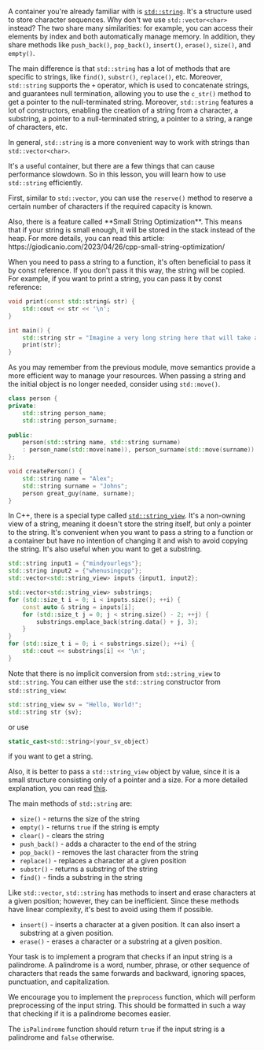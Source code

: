 A container you're already familiar with is [`std::string`](https://en.cppreference.com/w/cpp/string/basic_string). It's a structure used to store character sequences. Why don't we use `std::vector<char>` instead? The two share many similarities: for example, you can access their elements by index and both automatically manage memory. In addition, they share methods like `push_back()`, `pop_back()`, `insert()`, `erase()`, `size()`, and `empty()`. 

The main difference is that `std::string` has a lot of methods that are specific to strings, like `find()`, `substr()`, `replace()`, etc.
Moreover, `std::string` supports the `+` operator, which is used to concatenate strings, and guarantees null termination, allowing you to use the `c_str()` method to get a pointer to the null-terminated string.
Moreover, `std::string` features a lot of constructors, enabling the creation of a string from a character, a substring, a pointer to a null-terminated string, a pointer to a string, a range of characters, etc.

In general, `std::string` is a more convenient way to work with strings than `std::vector<char>`.

It's a useful container, but there are a few things that can cause performance slowdown. So in this lesson, you will learn how to use `std::string` efficiently.

First, similar to `std::vector`, you can use the `reserve()` method to reserve a certain number of characters if the required capacity is known.

<div class="hint">
  Also, there is a feature called **Small String Optimization**. This means that if your string is small enough, it will be stored in the stack instead of the heap. For more details, you can read this article: https://giodicanio.com/2023/04/26/cpp-small-string-optimization/
</div>

When you need to pass a string to a function, it's often beneficial to pass it by const reference. If you don't pass it this way, the string will be copied. For example, if you want to print a string, you can pass it by const reference:

```cpp
void print(const std::string& str) {
    std::cout << str << '\n';
}

int main() {
    std::string str = "Imagine a very long string here that will take a loooooot of time to copy";
    print(str);
}
```

As you may remember from the previous module, move semantics provide a more efficient way to manage your resources. When passing a string and the initial object is no longer needed, consider using `std::move()`.

```cpp
class person {
private:
    std::string person_name;
    std::string person_surname;
    
public:
    person(std::string name, std::string surname)
    : person_name(std::move(name)), person_surname(std::move(surname)) {}
};

void createPerson() {
    std::string name = "Alex";
    std::string surname = "Johns";
    person great_guy(name, surname);
}
```

In C++, there is a special type called [`std::string_view`](https://en.cppreference.com/w/cpp/string/basic_string_view). It's a non-owning view of a string, meaning it doesn't store the string itself, but only a pointer to the string. It's convenient when you want to pass a string to a function or a container but have no intention of changing it and wish to avoid copying the string. It's also useful when you want to get a substring.

```cpp
std::string input1 = {"mindyourlegs"};
std::string input2 = {"whenusingcpp"};
std::vector<std::string_view> inputs {input1, input2};

std::vector<std::string_view> substrings;
for (std::size_t i = 0; i < inputs.size(); ++i) {
    const auto & string = inputs[i];
    for (std::size_t j = 0; j < string.size() - 2; ++j) {
        substrings.emplace_back(string.data() + j, 3);
    }
}
for (std::size_t i = 0; i < substrings.size(); ++i) {
    std::cout << substrings[i] << '\n';
}
```

Note that there is no implicit conversion from `std::string_view` to `std::string`. You can either use the `std::string` constructor from `std::string_view`:
```cpp 
std::string_view sv = "Hello, World!";
std::string str {sv};
```
or use
```cpp
static_cast<std::string>(your_sv_object)
```
if you want to get a string.

Also, it is better to pass a `std::string_view` object by value, since it is a small structure consisting only of a pointer and a size. For a more detailed explanation, you can read [this](https://quuxplusone.github.io/blog/2021/11/09/pass-string-view-by-value/).

The main methods of `std::string` are:
* `size()` - returns the size of the string
* `empty()` - returns `true` if the string is empty
* `clear()` - clears the string
* `push_back()` - adds a character to the end of the string
* `pop_back()` - removes the last character from the string
* `replace()` - replaces a character at a given position
* `substr()` - returns a substring of the string
* `find()` - finds a substring in the string

Like `std::vector`, `std::string` has methods to insert and erase characters at a given position; however, they can be inefficient. Since these methods have linear complexity, it's best to avoid using them if possible.
* `insert()` - inserts a character at a given position. It can also insert a substring at a given position.
* `erase()` - erases a character or a substring at a given position.

Your task is to implement a program that checks if an input string is a palindrome. A palindrome is a word, number, phrase, or other sequence of characters that reads the same forwards and backward, ignoring spaces, punctuation, and capitalization.

We encourage you to implement the `preprocess` function, which will perform preprocessing of the input string. This should be formatted in such a way that checking if it is a palindrome becomes easier.

The `isPalindrome` function should return `true` if the input string is a palindrome and `false` otherwise.

